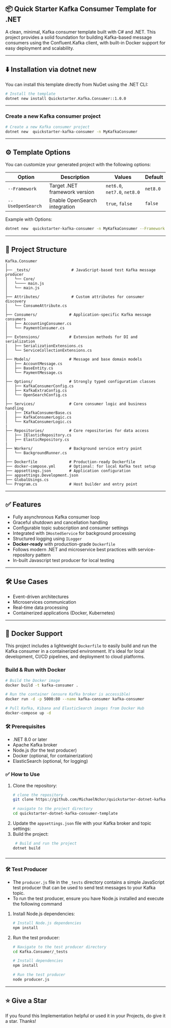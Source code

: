 ## 📦 Quick Starter Kafka Consumer Template for .NET

A clean, minimal, Kafka consumer template built with C# and .NET. This project provides a solid foundation for building Kafka-based message consumers using the Confluent.Kafka client, with built-in Docker support for easy deployment and scalability.

--- 

## ⬇️ Installation via dotnet new

You can install this template directly from NuGet using the .NET CLI:

```bash
# Install the template
dotnet new install Quickstarter.Kafka.Consumer::1.0.0
````

---

### Create a new Kafka consumer project

```bash
# Create a new Kafka consumer project
dotnet new  quickstarter-kafka-consumer -n MyKafkaConsumer
```

---

## ⚙️ Template Options

You can customize your generated project with the following options:

| Option            | Description                   | Values                       | Default  |
| ----------------- | ----------------------------- | ---------------------------- | -------- |
| `--Framework`     | Target .NET framework version | `net6.0`, `net7.0`, `net8.0` | `net8.0` |
| `--UseOpenSearch` | Enable OpenSearch integration | `true`, `false`              | `false`  |

Example with Options:
```bash
dotnet new  quickstarter-kafka-consumer -n MyKafkaConsumer --Framework net8.0 --UseOpenSearch true
```

---

## 📁 Project Structure

```plaintext
Kafka.Consumer
│
├── _tests/                  # JavaScript-based test Kafka message producer
│   └── Core/
│   └──── main.js
│   └── main.js
│
├── Attributes/              # Custom attributes for consumer discovery
│   └── ConsumeAttribute.cs
│
├── Consumers/              # Application-specific Kafka message consumers
│   ├── AccountingConsumer.cs
│   └── PaymentConsumer.cs
│
├── Extensions/             # Extension methods for DI and serialization
│   ├── SerializationExtensions.cs
│   └── ServiceCollectionExtensions.cs
│
├── Models/                 # Message and base domain models
│   ├── AccountMessage.cs
│   ├── BaseEntity.cs
│   └── PaymentMessage.cs
│
├── Options/                # Strongly typed configuration classes
│   ├── KafkaConsumerConfig.cs
│   ├── KafkaExtraConfig.cs
│   └── OpenSearchConfig.cs
│
├── Services/               # Core consumer logic and business handling
│   ├── IKafkaConsumerBase.cs
│   ├── KafkaConsumerLogic.cs
│   └── KafkaConsumerLogic.cs
|
├── Repositories/           # Core repositories for data access
│   ├── IElasticRepository.cs
│   ├── ElasticRepository.cs
|
├── Workers/                # Background service entry point
│   └── BackgroundRunner.cs
│
├── Dockerfile              # Production-ready Dockerfile
├── docker-compose.yml      # Optional: for local Kafka test setup
├── appsettings.json        # Application configuration
├── appsettings.Development.json
├── GlobalUsings.cs
└── Program.cs              # Host builder and entry point
```

---

## ✅ Features

- Fully asynchronous Kafka consumer loop
- Graceful shutdown and cancellation handling
- Configurable topic subscription and consumer settings
- Integrated with `IHostedService` for background processing
- Structured logging using `ILogger`
- **Docker-ready** with production-grade `Dockerfile`
- Follows modern .NET and microservice best practices with service-repository pattern
- In-built Javascript test producer for local testing

---

## 🛠️ Use Cases

- Event-driven architectures
- Microservices communication
- Real-time data processing
- Containerized applications (Docker, Kubernetes)

---

## 🐳 Docker Support

This project includes a lightweight `Dockerfile` to easily build and run the Kafka consumer in a containerized environment. It's ideal for local development, CI/CD pipelines, and deployment to cloud platforms.

### Build & Run with Docker

```bash
# Build the Docker image
docker build -t kafka-consumer .

# Run the container (ensure Kafka broker is accessible)
docker run -d -p 5000:80 --name kafka-consumer kafka-consumer

# Pull Kafka, Kibana and ElasticSearch images from Docker Hub
docker-compose up -d
````

### 🛠️ Prerequisites
- .NET 8.0 or later
- Apache Kafka broker
- Node.js (for the test producer)
- Docker (optional, for containerization)
- ElasticSearch (optional, for logging)

### ✅ How to Use
1. Clone the repository:
   ```bash
   # clone the repository
   git clone https://github.com/MichaelNchor/quickstarter-dotnet-kafka-consumer-template.git
   
   # navigate to the project directory
   cd quickstarter-dotnet-kafka-consumer-template
    ```
2. Update the `appsettings.json` file with your Kafka broker and topic settings:
3. Build the project:
   ```bash
    # Build and run the project
   dotnet build
   ```
###

---

### 🛠️ Test Producer
- The `producer.js` file in the `_tests` directory contains a simple JavaScript test producer that can be used to send test messages to your Kafka topic.
- To run the test producer, ensure you have Node.js installed and execute the following command
1. Install Node.js dependencies:
   ```bash
   # Install Node.js dependencies
   npm install
   ```
2. Run the test producer:
   ```bash
   # Navigate to the test producer directory
   cd Kafka.Consumer/_tests
   
   # Install dependencies
   npm install
   
   # Run the test producer
   node producer.js
   ```
   
---

## ⭐ Give a Star
If you found this Implementation helpful or used it in your Projects, do give it a star. Thanks!